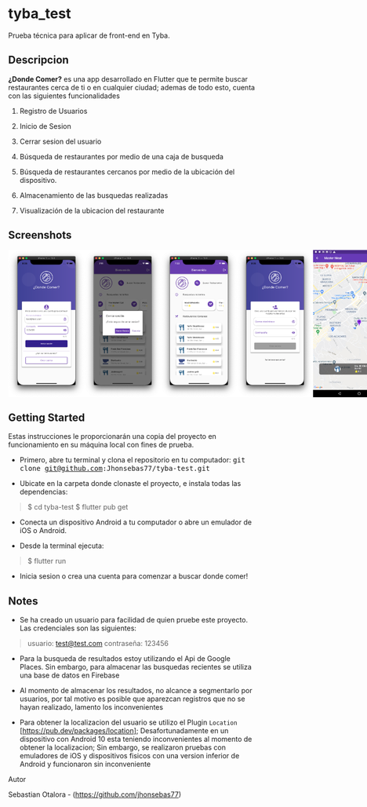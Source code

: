 
# tyba_test
Prueba técnica para aplicar de front-end en Tyba.

## Descripcion
  
**¿Donde Comer?** es una app desarrollado en Flutter que te permite buscar restaurantes cerca de ti o en cualquier ciudad; ademas de todo esto, cuenta con las siguientes funcionalidades

1. Registro de Usuarios

2. Inicio de Sesion

3. Cerrar sesion del usuario

4. Búsqueda de restaurantes por medio de una caja de busqueda

5. Búsqueda de restaurantes cercanos por medio de la ubicación del dispositivo.

6. Almacenamiento de las busquedas realizadas

7. Visualización de la ubicacion del restaurante


## Screenshots

<div style="display:flex;flex-direction:row;justify-content: space-between">
    <img src="screenshots/1.png"  height="300" />
    <img src="screenshots/2.png"  height="300" />
    <img src="screenshots/3.png"  height="300" />
    <img src="screenshots/4.png"  height="300" />
       <img src="screenshots/5.png"  height="300" />
        <img src="screenshots/6.jpg"  height="300" />
         <img src="screenshots/7.jpg"  height="300" />
</div>

## Getting Started

Estas instrucciones le proporcionarán una copia del proyecto en funcionamiento en su máquina local con fines de prueba.
 
- Primero, abre tu terminal y clona el repositorio en tu computador: <kbd> git clone git@github.com:Jhonsebas77/tyba-test.git </kbd>

- Ubicate en la carpeta donde clonaste el proyecto, e instala todas las dependencias:
   
>  $ cd tyba-test
>     $ flutter pub get

- Conecta un dispositivo Android a tu computador o abre un emulador de iOS o Android.

- Desde la terminal ejecuta:

> $ flutter run

- Inicia sesion o crea una cuenta para comenzar a buscar donde comer!

## Notes

* Se ha creado un usuario para facilidad de quien pruebe este proyecto. Las credenciales son las siguientes:

> usuario: test@test.com contraseña: 123456

* Para la busqueda de resultados estoy utilizando el Api de Google Places. Sin embargo, para almacenar las busquedas recientes se utiliza una base de datos en Firebase

  

* Al momento de almacenar los resultados, no alcance a segmentarlo por usuarios, por tal motivo es posible que aparezcan registros que no se hayan realizado, lamento los inconvenientes

  

* Para obtener la localizacion del usuario se utilizo el Plugin `Location`  [https://pub.dev/packages/location]; Desafortunadamente en un dispositivo con Android 10 esta teniendo inconvenientes al momento de obtener la localizacion; Sin embargo, se realizaron pruebas con emuladores de iOS y dispositivos fisicos con una version inferior de Android y funcionaron sin inconveniente

  
  
  
  
  

Autor

Sebastian Otalora - (https://github.com/jhonsebas77)
